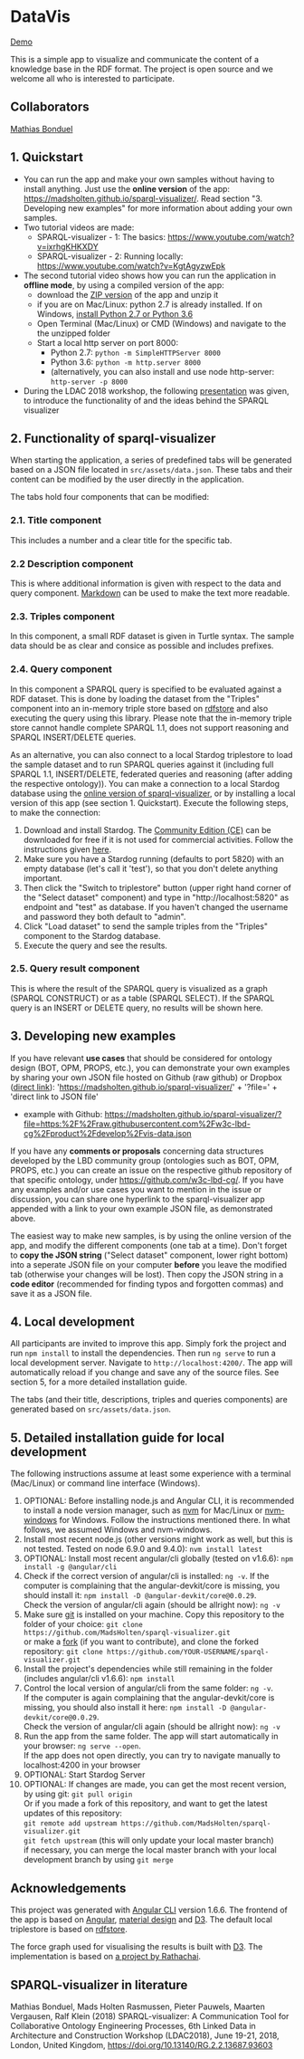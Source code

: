 # DataVis

[Demo](https://madsholten.github.io/sparql-visualizer/)

This is a simple app to visualize and communicate the content of a knowledge base in the RDF format. The project is open source and we welcome all who is interested to participate.

## Collaborators
[Mathias Bonduel](researchgate.net/profile/Mathias_Bonduel)

## 1. Quickstart

* You can run the app and make your own samples without having to install anything. Just use the **online version** of the app: https://madsholten.github.io/sparql-visualizer/. Read section "3. Developing new examples" for more information about adding your own samples.
* Two tutorial videos are made:
  - SPARQL-visualizer - 1: The basics: https://www.youtube.com/watch?v=ixrhgKHKXDY 
  - SPARQL-visualizer - 2: Running locally: https://www.youtube.com/watch?v=KgtAgyzwEpk 
* The second tutorial video shows how you can run the application in **offline mode**, by using a compiled version of the app:
  - download the [ZIP version](https://github.com/MadsHolten/sparql-visualizer/blob/master/sparql-viz.zip?raw=true) of the app and unzip it
  - if you are on Mac/Linux: python 2.7 is already installed. If on Windows, [install Python 2.7 or Python 3.6](https://www.python.org/downloads/)
  - Open Terminal (Mac/Linux) or CMD (Windows) and navigate to the the unzipped folder
  - Start a local http server on port 8000:
    - Python 2.7: `python -m SimpleHTTPServer 8000`
    - Python 3.6: `python -m http.server 8000`
    - (alternatively, you can also install and use node http-server: `http-server -p 8000`
* During the LDAC 2018 workshop, the following [presentation](http://linkedbuildingdata.net/ldac2018/files/Presentations/20180619_sparql-visualizer_MathiasBonduel.pdf) was given, to introduce the functionality of and the ideas behind the SPARQL visualizer


## 2. Functionality of sparql-visualizer

When starting the application, a series of predefined tabs will be generated based on a JSON file located in `src/assets/data.json`. These tabs and their content can be modified by the user directly in the application. 

The tabs hold four components that can be modified:

### 2.1. Title component

This includes a number and a clear title for the specific tab.

### 2.2 Description component

This is where additional information is given with respect to the data and query component. [Markdown](https://github.com/adam-p/markdown-here/wiki/Markdown-Cheatsheet) can be used to make the text more readable.

### 2.3. Triples component

In this component, a small RDF dataset is given in Turtle syntax. The sample data should be as clear and consice as possible and includes prefixes.

### 2.4. Query component

In this component a SPARQL query is specified to be evaluated against a RDF dataset. This is done by loading the dataset from the "Triples" component into an in-memory triple store based on [rdfstore](https://www.npmjs.com/package/rdfstore) and also executing the query using this library. Please note that the in-memory triple store cannot handle complete SPARQL 1.1, does not support reasoning and SPARQL INSERT/DELETE queries.

As an alternative, you can also connect to a local Stardog triplestore to load the sample dataset and to run SPARQL queries against it (including full SPARQL 1.1, INSERT/DELETE, federated queries and reasoning (after adding the respective ontology)). You can make a connection to a local Stardog database using the [online version of sparql-visualizer](https://madsholten.github.io/sparql-visualizer/), or by installing a local version of this app (see section 1. Quickstart). Execute the following steps, to make the connection:
1) Download and install Stardog. The [Community Edition (CE)](https://www.stardog.com/versions) can be downloaded for free if it is not used for commercial activities. Follow the instructions given [here](https://www.stardog.com/docs/#_quick_start_guide).
2) Make sure you have a Stardog running (defaults to port 5820) with an empty database (let's call it 'test'), so that you don't delete anything important. 
3) Then click the \"Switch to triplestore\" button (upper right hand corner of the \"Select dataset\" component) and type in "http://localhost:5820" as endpoint and "test" as database. If you haven't changed the username and password they both default to "admin".
4) Click "Load dataset" to send the sample triples from the "Triples" component to the Stardog database.
5) Execute the query and see the results.

### 2.5. Query result component

This is where the result of the SPARQL query is visualized as a graph (SPARQL CONSTRUCT) or as a table (SPARQL SELECT). If the SPARQL query is an INSERT or DELETE query, no results will be shown here.

## 3. Developing new examples

If you have relevant **use cases** that should be considered for ontology design (BOT, OPM, PROPS, etc.), you can demonstrate your own examples by sharing your own JSON file hosted on Github (raw github) or Dropbox ([direct link](https://zapier.com/learn/how-to/generate-direct-dropbox-link/)): 'https://madsholten.github.io/sparql-visualizer/' + '?file=' + 'direct link to JSON file'

* example with Github: https://madsholten.github.io/sparql-visualizer/?file=https:%2F%2Fraw.githubusercontent.com%2Fw3c-lbd-cg%2Fproduct%2Fdevelop%2Fvis-data.json

If you have any **comments or proposals** concerning data structures developed by the LBD community group (ontologies such as BOT, OPM, PROPS, etc.) you can create an issue on the respective github repository of that specific ontology, under https://github.com/w3c-lbd-cg/. If you have any examples and/or use cases you want to mention in the issue or discussion, you can share one hyperlink to the sparql-visualizer app appended with a link to your own example JSON file, as demonstrated above.

The easiest way to make new samples, is by using the online version of the app, and modify the different components (one tab at a time). Don't forget to **copy the JSON string** ("Select dataset" component, lower right bottom) into a seperate JSON file on your computer **before** you leave the modified tab (otherwise your changes will be lost). Then copy the JSON string in a **code editor** (recommended for finding typos and forgotten commas) and save it as a JSON file.

## 4. Local development

All participants are invited to improve this app. Simply fork the project and run `npm install` to install the dependencies. Then run `ng serve` to run a local development server. Navigate to `http://localhost:4200/`. The app will automatically reload if you change and save any of the source files. See section 5, for a more detailed installation guide.

The tabs (and their title, descriptions, triples and queries components) are generated based on `src/assets/data.json`.

## 5. Detailed installation guide for local development
The following instructions assume at least some experience with a terminal (Mac/Linux) or command line interface (Windows).
1) OPTIONAL: Before installing node.js and Angular CLI, it is recommended to install a node version manager, such as [nvm](https://github.com/creationix/nvm) for Mac/Linux or [nvm-windows](https://github.com/coreybutler/nvm-windows) for Windows. Follow the instructions mentioned there. In what follows, we assumed Windows and nvm-windows.
2) Install most recent node.js (other versions might work as well, but this is not tested. Tested on node 6.9.0 and 9.4.0): 
`nvm install latest`
3) OPTIONAL: Install most recent angular/cli globally (tested on v1.6.6): 
`npm install -g @angular/cli`
4) Check if the correct version of angular/cli is installed: 
`ng -v`.
If the computer is complaining that the angular-devkit/core is missing, you should install it: 
`npm install -D @angular-devkit/core@0.0.29`.<br />
Check the version of angular/cli again (should be allright now): 
`ng -v`
5) Make sure [git](https://git-scm.com/book/en/v2/Getting-Started-Installing-Git) is installed on your machine. Copy this repository to the folder of your choice: 
`git clone https://github.com/MadsHolten/sparql-visualizer.git`<br />
or make a [fork](https://guides.github.com/activities/forking/) (if you want to contribute), and clone the forked repository: 
`git clone https://github.com/YOUR-USERNAME/sparql-visualizer.git`
6) Install the project's dependencies while still remaining in the folder (includes angular/cli v1.6.6): 
`npm install`
7) Control the local version of angular/cli from the same folder: 
`ng -v`.<br />
If the computer is again complaining that the angular-devkit/core is missing, you should also install it here: 
`npm install -D @angular-devkit/core@0.0.29`. <br />
Check the version of angular/cli again (should be allright now): 
`ng -v`
8) Run the app from the same folder. The app will start automatically in your browser: 
`ng serve --open`.<br />
If the app does not open directly, you can try to navigate manually to localhost:4200 in your browser
9) OPTIONAL: Start Stardog Server
10) OPTIONAL: If changes are made, you can get the most recent version, by using git: 
`git pull origin`<br />
Or if you made a fork of this repository, and want to get the latest updates of this repository:<br />
`git remote add upstream https://github.com/MadsHolten/sparql-visualizer.git`<br />
`git fetch upstream` (this will only update your local master branch)<br />
if necessary, you can merge the local master branch with your local development branch by using `git merge`

## Acknowledgements

This project was generated with [Angular CLI](https://github.com/angular/angular-cli) version 1.6.6. The frontend of the app is based on [Angular](https://angular.io/), [material design](https://material.angular.io/) and [D3](https://d3js.org/). The default local triplestore is based on [rdfstore](https://github.com/antoniogarrote/rdfstore-js).

The force graph used for visualising the results is built with [D3](https://d3js.org/). The implementation is based on [a project by Rathachai](https://github.com/Rathachai/d3rdf).

## SPARQL-visualizer in literature
Mathias Bonduel, Mads Holten Rasmussen, Pieter Pauwels, Maarten Vergausen, Ralf Klein (2018) SPARQL-visualizer: A Communication Tool
for Collaborative Ontology Engineering Processes, 6th Linked Data in Architecture and Construction Workshop (LDAC2018), June 19-21, 2018, London, United Kingdom, https://doi.org/10.13140/RG.2.2.13687.93603
